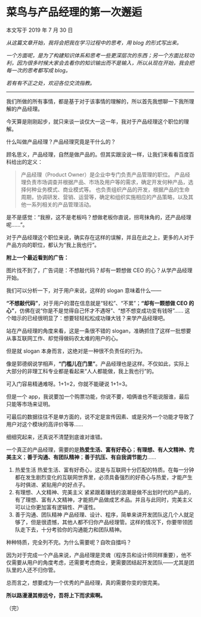 # 菜鸟与产品经理的第一次邂逅

本文写于 2019 年 7 月 30 日

_从这篇文章开始，我将会把我在学习过程中的思考，用 blog 的形式写出来。_

_一个方面呢，是为了构建知识体系和思考一些更深层次的东西；另一个方面比较功利，因为很多时候大家会去看你的知识输出而不是输入，所以从现在开始，我会把每一次的思考都写成 blog。_

_若有有不正之处，欢迎各位交流指教。_

---

我们所做的所有事情，都是基于对于该事情的理解的，所以首先我想聊一下我所理解的产品经理。

今天算是刚刚起步，就只来谈一谈仅大一这一年，我对于产品经理这个职位的理解。

什么叫做产品经理？产品经理究竟是干什么的？

顾名思义，产品经理，自然是做产品的。但其实跟没说一样，让我们来看看百度百科给出的定义：

> 产品经理（Product Owner）是企业中专门负责产品管理的职位。
> 产品经理负责市场调查并根据产品、市场及用户等的需求，确定开发何种产品，选择何种业务模式、商业模式等。
> 也负责组织产品的开发，根据产品的生命周期，协调研发、营销、运营等，确定和组织实施相应的产品策略，以及其他一系列相关的产品管理活动。

是不是感觉：“我擦，这不是老板吗？想做老板你直说，拐弯抹角的，还产品经理呢……”。

对于产品经理这个职位来说，确实存在这样的误解，并且在此之上，更多的人对于产品方向的职位，都认为“我上我也行”。

**附上一个最近看到的广告：**

图片找不到了，广告词是：不想敲代码？却有一颗想做 CEO 的心？从学产品经理开始。

我们可以分析一下，对于用户来说，这样的 slogan 意味着什么——

**“不想敲代码”**，对于用户的潜在信息就是“轻松”、“不累”；**“却有一颗想做 CEO 的心”**，仿佛在说“你是不是觉得自己怀才不遇呀”、“想不想变成功变有钱呀”……
这个暗示的已经很明显了：想要轻轻松松成功赚大钱？来学产品经理吧。

站在产品经理的角度来看，这是一条很不错的 slogan，准确抓住了这样一批想要从事互联网工作、却觉得做码农太难的用户的心。

但是就 slogan 本身而言，这绝对是一种很不负责任的行为。

像是郭德纲说学相声，**“门槛儿在门里”**。产品经理也是这样。不仅如此，实际上大部分的非理工科专业都是看起来“人人都能做，我上我也行”的。

可入门容易精通难呀。1+1=2，你就不能硬说 1+1=3。

但是一个 app，我说要加一个购票功能，你说不要，咱俩谁也不能说服谁，最后只能等市场来证明。

可最后的数据往往不是单方面的，说不定是宣传因素、或是另外一个功能才导致了用户对这个模块的高评价等等……

细细究起来，还真说不清楚到底谁对谁错。

一个真正的产品经理，需要的是**热爱生活、富有好奇心**；**有理想、有人文精神、完美主义**；**善于沟通、有团队精神**；**善于抗压、有自我调节能力**……

1. 热爱生活
   热爱生活、富有好奇心，这是与互联网十分匹配的特质。在每一分钟都在发生剧烈变化的互联网世界里，必须具备强烈的好奇心与热爱，才能产生与时俱进、紧贴用户的好点子。
2. 有理想、人文精神、完美主义
   紧紧跟着赚钱的浪潮是做不出划时代的产品的，有了理想、富有人文精神，才能把产品做成艺术品。并且与此同时，完美主义可以让你更加富有逻辑性、严谨性。
3. 善于沟通、团队精神
   产品经理、设计、程序，简单来讲开发团队这几个人就足够了，但是很遗憾，其他人都不归你产品经理管。这样的情况下，你要带领团队走下去，十分考验你的沟通能力和团队精神。

种种特质，完全列不完。为什么需要呢？自吹自擂吗？

因为对于完成一个产品来说，产品经理是灵魂（程序员和设计师同样重要），他不仅需要从用户的角度考虑，还需要考虑商业，更需要团结起开发团队——尤其是团队里的人还不归你管。

总而言之，想要成为一个优秀的产品经理，真的需要你变的很完美。

**所以路漫漫其修远兮，吾将上下而求索啊。**

（完）
